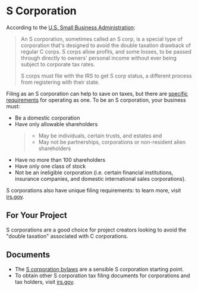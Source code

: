 # S Corporation

According to the [U.S. Small Business Administration](https://www.sba.gov/business-guide/launch-your-business/choose-business-structure):

> An S corporation, sometimes called an S corp, is a special type of corporation that's designed to avoid the double taxation drawback of regular C corps. S corps allow profits, and some losses, to be passed through directly to owners' personal income without ever being subject to corporate tax rates.
>
> S corps must file with the IRS to get S corp status, a different process from registering with their state.

Filing as an S corporation can help to save on taxes, but there are [specific requirements](https://www.irs.gov/businesses/small-businesses-self-employed/s-corporations) for operating as one. To be an S corporation, your business must:

- Be a domestic corporation
- Have only allowable shareholders
  > - May be individuals, certain trusts, and estates and
  > - May not be partnerships, corporations or non-resident alien shareholders
- Have no more than 100 shareholders
- Have only one class of stock
- Not be an ineligible corporation (i.e. certain financial institutions, insurance companies, and domestic international sales corporations).

S corporations also have unique filing requirements: to learn more, visit [irs.gov](https://www.irs.gov/businesses/small-businesses-self-employed/s-corporations).

## For Your Project

S corporations are a good choice for project creators looking to avoid the "double taxation" associated with C corporations.

## Documents

- The [S corporation bylaws](/legal/scorp/s-corp-bylaws.md) are a sensible S corporation starting point.
- To obtain other S corporation tax filing documents for corporations and tax holders, visit [irs.gov](https://www.irs.gov/businesses/small-businesses-self-employed/s-corporations).
